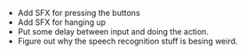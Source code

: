 - Add SFX for pressing the buttons
- Add SFX for hanging up
- Put some delay between input and doing the action.
- Figure out why the speech recognition stuff is besing weird.